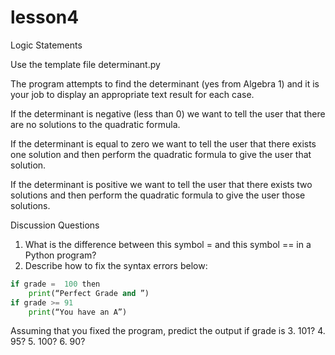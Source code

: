 # lesson4
Logic Statements

Use the template file determinant.py

The program attempts to find the determinant (yes from Algebra 1) and it is your job to display an appropriate text result for each case.

If the determinant is negative (less than 0) we want to tell the user that there are no solutions to the quadratic formula.

If the determinant is equal to zero we want to tell the user that there exists one solution and then perform the quadratic formula to give the user that solution.

If the determinant is positive we want to tell the user that there exists two solutions and then perform the quadratic formula to give the user those solutions.

Discussion Questions

1. What is the difference between this symbol = and this symbol == in a Python program?
2. Describe how to fix the syntax errors below:
```python
if grade =  100 then
	print(“Perfect Grade and ”)
if grade >= 91
	print(“You have an A”)
```
Assuming that you fixed the program, predict the output if grade is
3. 101?
4. 95?
5. 100?
6. 90?

